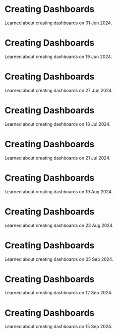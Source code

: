 # Creating Dashboards
Learned about creating dashboards on 01 Jun 2024.

# Creating Dashboards
Learned about creating dashboards on 19 Jun 2024.

# Creating Dashboards
Learned about creating dashboards on 27 Jun 2024.

# Creating Dashboards
Learned about creating dashboards on 18 Jul 2024.

# Creating Dashboards
Learned about creating dashboards on 21 Jul 2024.

# Creating Dashboards
Learned about creating dashboards on 19 Aug 2024.

# Creating Dashboards
Learned about creating dashboards on 23 Aug 2024.

# Creating Dashboards
Learned about creating dashboards on 05 Sep 2024.

# Creating Dashboards
Learned about creating dashboards on 12 Sep 2024.

# Creating Dashboards
Learned about creating dashboards on 15 Sep 2024.

